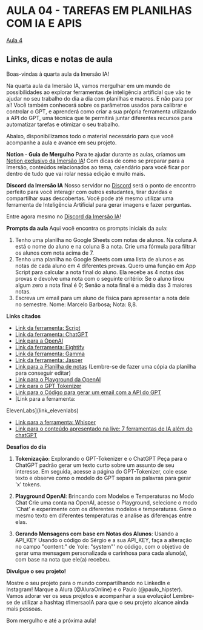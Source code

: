 # AULA 04 - TAREFAS EM PLANILHAS COM IA E APIS
[Aula 4](https://youtu.be/5zc6yV0v4pY)

## Links, dicas e notas de aula

Boas-vindas à quarta aula da Imersão IA!

Na quarta aula da Imersão IA, vamos mergulhar em um mundo de possibilidades ao explorar ferramentas de inteligência artificial que vão te ajudar no seu trabalho do dia a dia com planilhas e macros. E não para por aí! Você também conhecerá sobre os parâmetros usados para calibrar e controlar o GPT, e aprenderá como criar a sua própria ferramenta utilizando a API do GPT, uma técnica que te permitirá juntar diferentes recursos para automatizar tarefas e otimizar o seu trabalho.

Abaixo, disponibilizamos todo o material necessário para que você acompanhe a aula e avance em seu projeto.

**Notion - Guia de Mergulho**
Para te ajudar durante as aulas, criamos um [Notion exclusivo da Imersão IA](link_notion)! Com dicas de como se preparar para a Imersão, conteúdos relacionados ao tema, calendário para você ficar por dentro de tudo que vai rolar nessa edição e muito mais.

**Discord da Imersão IA**
Nosso servidor no [Discord](link_discord) será o ponto de encontro perfeito para você interagir com outros estudantes, tirar dúvidas e compartilhar suas descobertas. Você pode até mesmo utilizar uma ferramenta de Inteligência Artificial para gerar imagens e fazer perguntas.

Entre agora mesmo no [Discord da Imersão IA](link_discord)!

**Prompts da aula**
Aqui você encontra os prompts iniciais da aula:

1. Tenho uma planilha no Google Sheets com notas de alunos. Na coluna A está o nome do aluno e na coluna B a nota. Crie uma fórmula para filtrar os alunos com nota acima de 7.
2. Tenho uma planilha no Google Sheets com uma lista de alunos e as notas de cada aluno em 4 diferentes provas. Quero uma função em App Script para calcular a nota final do aluno. Ela recebe as 4 notas das provas e devolve uma nota com o seguinte critério: Se o aluno tirou algum zero a nota final é 0; Senão a nota final é a média das 3 maiores notas.
3. Escreva um email para um aluno de física para apresentar a nota dele no semestre. Nome: Marcelo Barbosa; Nota: 8,8.

**Links citados**

- [Link da ferramenta: Script](link_script)
- [Link da ferramenta: ChatGPT](link_chatgpt)
- [Link para a OpenAI](link_openai)
- [Link da ferramenta: Eightify](link_eightify)
- [Link da ferramenta: Gamma](link_gamma)
- [Link da ferramenta: Jasper](link_jasper)
- [Link para a Planilha de notas](link_planilha) (Lembre-se de fazer uma cópia da planilha para conseguir editar)
- [Link para o Playground da OpenAI](link_playground)
- [Link para o GPT Tokenizer](link_tokenizer)
- [Link para o Código para gerar um email com a API do GPT](link_email)
- [Link para a ferramenta:

 ElevenLabs](link_elevenlabs)
- [Link para a ferramenta: Whisper](link_whisper)
- [Link para o conteúdo apresentado na live: 7 ferramentas de IA além do chatGPT](link_conteudo)

**Desafios do dia**

1. **Tokenização**: Explorando o GPT-Tokenizer e o ChatGPT
   Peça para o ChatGPT padrão gerar um texto curto sobre um assunto de seu interesse. Em seguida, acesse a página do GPT-Tokenizer, cole esse texto e observe como o modelo do GPT separa as palavras para gerar 'x' tokens.

2. **Playground OpenAI**: Brincando com Modelos e Temperaturas no Modo Chat
   Crie uma conta na OpenAI, acesse o Playground, selecione o modo 'Chat' e experimente com os diferentes modelos e temperaturas. Gere o mesmo texto em diferentes temperaturas e analise as diferenças entre elas.

3. **Gerando Mensagens com base em Notas dos Alunos**: Usando a API_KEY
   Usando o código do Sérgio e a sua API_KEY, faça a alteração no campo "content:" de 'role: "system"' no código, com o objetivo de gerar uma mensagem personalizada e carinhosa para cada aluno(a), com base na nota que ele(a) recebeu.

**Divulgue o seu projeto!**

Mostre o seu projeto para o mundo compartilhando no LinkedIn e Instagram! Marque a Alura (@AluraOnline) e o Paulo (@paulo_hipster). Vamos adorar ver os seus projetos e acompanhar a sua evolução! Lembre-se de utilizar a hashtag #ImersaoIA para que o seu projeto alcance ainda mais pessoas.

Bom mergulho e até a próxima aula!